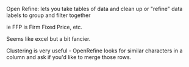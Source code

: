Open Refine: lets you take tables of data and clean up or "refine" data labels to group and filter together

ie FFP is Firm Fixed Price, etc.

Seems like excel but a bit fancier.

Clustering is very useful - OpenRefine looks for similar characters in a column and ask if you'd like to merge those rows.